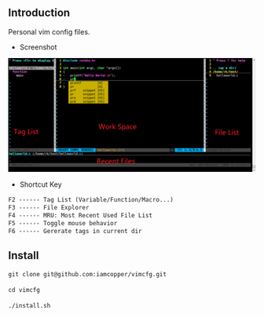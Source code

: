 ## Introduction
Personal vim config files.

* Screenshot

![](https://github.com/iamcopper/vimcfg/blob/master/screenshot.png)

* Shortcut Key
```
F2 ------ Tag List (Variable/Function/Macro...)
F3 ------ File Explorer
F4 ------ MRU: Most Recent Used File List
F5 ------ Toggle mouse behavior
F6 ------ Gererate tags in current dir
```

## Install
```
git clone git@github.com:iamcopper/vimcfg.git

cd vimcfg

./install.sh
```
